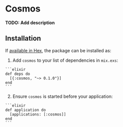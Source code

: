 # Cosmos

**TODO: Add description**

## Installation

If [available in Hex](https://hex.pm/docs/publish), the package can be installed as:

  1. Add `cosmos` to your list of dependencies in `mix.exs`:

    ```elixir
    def deps do
      [{:cosmos, "~> 0.1.0"}]
    end
    ```

  2. Ensure `cosmos` is started before your application:

    ```elixir
    def application do
      [applications: [:cosmos]]
    end
    ```

